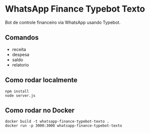 # WhatsApp Finance Typebot Texto

Bot de controle financeiro via WhatsApp usando Typebot.

## Comandos
- receita <valor> <descricao>
- despesa <valor> <descricao>
- saldo
- relatorio

## Como rodar localmente
```
npm install
node server.js
```

## Como rodar no Docker
```
docker build -t whatsapp-finance-typebot-texto .
docker run -p 3000:3000 whatsapp-finance-typebot-texto
```
